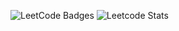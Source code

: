 ![LeetCode Badges](https://leetcode-badge-showcase.vercel.app/api?username=shreyashkumar1244&animated=true)
![Leetcode Stats](https://leetcard.shreyashkumar.1244/shreyashkumar1244)
